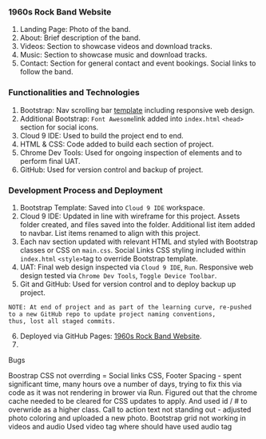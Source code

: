 ### 1960s Rock Band Website
1. Landing Page: Photo of the band.
2. About: Brief description of the band.
3. Videos: Section to showcase videos and download tracks.
4. Music: Section to showcase music and download tracks.
5. Contact: Section for general contact and event bookings. Social links to follow the band.

### Functionalities and Technologies
1. Bootstrap: Nav scrolling bar [template](https://github.com/BlackrockDigital/startbootstrap-scrolling-nav) including responsive web design.
2. Additional Bootstrap: `Font Awesome`link added into `index.html` `<head>` section for social icons.
3. Cloud 9 IDE: Used to build the project end to end.
4. HTML & CSS: Code added to build each section of project.
5. Chrome Dev Tools: Used for ongoing inspection of elements and to perform final UAT.
6. GitHub: Used for version control and backup of project.

### Development Process and Deployment
1. Bootstrap Template: Saved into `Cloud 9 IDE` workspace.
2. Cloud 9 IDE: Updated in line with wireframe for this project. Assets folder created, and files saved into the folder. Additional list item added to navbar. List items renamed to align with this project.
3. Each nav section updated with relevant HTML and styled with Bootstrap classes or CSS on `main.css`. Social Links CSS styling included within `index.html` `<style>`tag to override Bootstrap template.
4. UAT: Final web design inspected via `Cloud 9 IDE`, `Run`. Responsive web design tested via `Chrome Dev Tools`, `Toggle Device Toolbar`.
5. Git and GitHub: Used for version control and to deploy backup up project.
```
NOTE: At end of project and as part of the learning curve, re-pushed to a new GitHub repo to update project naming conventions,
thus, lost all staged commits.
```
6. Deployed via GitHub Pages: [1960s Rock Band Website](https://githhayden.github.io/The-Beach-Boys/).
7. 



Bugs

Boostrap CSS not overrding = Social links CSS, Footer Spacing - spent significant time, many hours ove a number of days, trying to fix this via code as it was not rendering in brower via Run. Figured out that the chrome cache needed to be cleared for CSS updates to apply. And used id / # to overwride as a higher class.
Call to action text not standing out - adjusted photo coloring and uploaded a new photo.
Bootstrap grid not working in videos and audio
Used video tag where should have used audio tag
